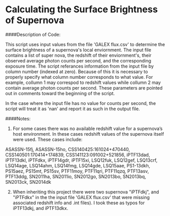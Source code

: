 # Calculating the Surface Brightness of Supernova

####Description of Code:

This script uses input values from the file 'GALEX flux.csv' to determine the surface brightness of a supernova's local enviornment. The input file contains a list of super nova, the redshift of their enviornment's, their observed average photon counts per second, and the corresponding exposure time. The script referances information from the input file by column number (indexed at zero). Because of this it is necessary to properly specify what column number corresponds to what value. For example, collumn 1 may correspod to redshift values while collumn 2 may contain average photon counts per second. These parameters are pointed out in comments toward the beginning of the script.

In the case where the input file has no value for counts per second, the script will treat it as 'nan' and report it as such in the output file.

####Notes:

1. For some cases there was no available redshift value for a supernova’s host environment. In these cases redshift values of the supernova itself were used. These cases include:

  ASASSN-15fj, ASASSN-15ho, CSS140425:161024+470440, CSS140501:170414+174839, CSS141123:091002+521856, iPTF13dad, iPTF13dkl, iPTFdkx, iPTF14gdr, iPTF15xi, LSQ12fuk, LSQ12gef, LSQ13crf, LSQ14age, LSQ14ahm, LSQ14fmg, LSQ14gde, LSQ15aae, PS1-13dkh, PS15aez, PS15mt, PS15sv, PTF11moy, PTF11qri, PTF11qzq, PTF13asv, PTF13ddg, SN2011ha, SN2011io, SN2012go, SN2013bo, SN2013bq, SN2013ck, SN2014dk

2. When inheriting this project there were two supernova "iPTFdkj", and "iPTFdkx" in the the input file 'GALEX flux.csv' that were missing associated redshift info and .int files). I took these as typos for iPTF13dkj, and iPTF13dkx.
